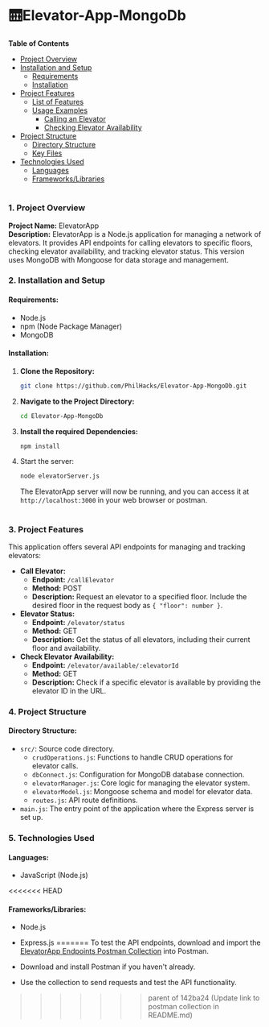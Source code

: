 # 🛗Elevator-App-MongoDb

**Table of Contents**

- [Project Overview](#project-overview)
- [Installation and Setup](#installation-and-setup)
  - [Requirements](#requirements)
  - [Installation](#installation)
- [Project Features](#project-features)
  - [List of Features](#list-of-features)
  - [Usage Examples](#usage-examples)
    - [Calling an Elevator](#calling-an-elevator)
    - [Checking Elevator Availability](#checking-elevator-availability)
- [Project Structure](#project-structure)
  - [Directory Structure](#directory-structure)
  - [Key Files](#key-files)
- [Technologies Used](#technologies-used)
  - [Languages](#languages)
  - [Frameworks/Libraries](#frameworkslibraries)

#

### **1. Project Overview**

**Project Name:** ElevatorApp  
**Description:** ElevatorApp is a Node.js application for managing a network of elevators. It provides API endpoints for calling elevators to specific floors, checking elevator availability, and tracking elevator status. This version uses MongoDB with Mongoose for data storage and management.

### **2. Installation and Setup**

#### **Requirements:**

- Node.js
- npm (Node Package Manager)
- MongoDB

#### **Installation:**

1. **Clone the Repository:**
   ```bash
   git clone https://github.com/PhilHacks/Elevator-App-MongoDb.git
   ```
2. **Navigate to the Project Directory:**
   ```bash
   cd Elevator-App-MongoDb
   ```
3. **Install the required Dependencies:**

   ```bash
   npm install
   ```

4. Start the server:

   ```bash
   node elevatorServer.js
   ```

   The ElevatorApp server will now be running, and you can access it at `http://localhost:3000` in your web browser or postman.

#

### **3. Project Features**

This application offers several API endpoints for managing and tracking elevators:

- **Call Elevator:**
  - **Endpoint:** `/callElevator`
  - **Method:** POST
  - **Description:** Request an elevator to a specified floor. Include the desired floor in the request body as `{ "floor": number }`.
- **Elevator Status:**
  - **Endpoint:** `/elevator/status`
  - **Method:** GET
  - **Description:** Get the status of all elevators, including their current floor and availability.
- **Check Elevator Availability:**
  - **Endpoint:** `/elevator/available/:elevatorId`
  - **Method:** GET
  - **Description:** Check if a specific elevator is available by providing the elevator ID in the URL.

### **4. Project Structure**

#### **Directory Structure:**

- `src/`: Source code directory.
  - `crudOperations.js`: Functions to handle CRUD operations for elevator calls.
  - `dbConnect.js`: Configuration for MongoDB database connection.
  - `elevatorManager.js`: Core logic for managing the elevator system.
  - `elevatorModel.js`: Mongoose schema and model for elevator data.
  - `routes.js`: API route definitions.
- `main.js`: The entry point of the application where the Express server is set up.

### **5. Technologies Used**

#### **Languages:**

- JavaScript (Node.js)

<<<<<<< HEAD
#### **Frameworks/Libraries:**

- Node.js
- Express.js
=======
To test the API endpoints, download and import the [ElevatorApp Endpoints Postman Collection]([https://www.getpostman.com/collections/your-collection-url](https://www.postman.com/bold-space-679599/workspace/elevator-app-endpoints-test/overview)) into Postman.

- Download and install Postman if you haven't already.
- Use the collection to send requests and test the API functionality.

>>>>>>> parent of 142ba24 (Update link to postman collection in README.md)
